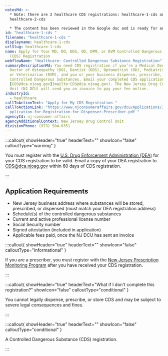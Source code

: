 ```yaml
---
notesMd: >-
  * Note: there are 2 healthcare CDS registrations: healthcare-1-cds and
  healthcare-2-cds

  * The content has been reviewed in the Google doc and is ready for another CMS review and/or publishing
id: "healthcare-1-cds "
filename: "healthcare-1-cds "
displayname: healthcare-1-cds
urlSlug: healthcare-1-cds
name: Apply for Your MD, DO, DDS, OD, DPM, or DVM Controlled Dangerous Substance
  (CDS) Registration
webflowName: "Healthcare: Controlled Dangerous Substance Registration"
summaryDescriptionMd: You need CDS registration if you’re a Medical Doctor (MD),
  Doctor of Osteopathy (DO), Dentist (DDS), Optometrist (OD), Podiatrist (DPM),
  or Veterinarian (DVM), and you or your business dispense, prescribe, or store
  Controlled Dangerous Substances. Email your completed CDS application to
  [CDS@dca.njoag.gov](mailto:CDS@dca.njoag.gov). The New Jersey Drug Control
  Unit (NJ DCU) will send you an invoice to pay your fee online.
industryId:
  - healthcare
callToActionText: "Apply for My CDS Registration "
callToActionLink: "https://www.njconsumeraffairs.gov/dcu/Applications/Initial-A\
  pplication-for-Registration-for-Dispenser-Prescriber.pdf "
agencyId: nj-consumer-affairs
agencyAdditionalContext: New Jersey Drug Control Unit
divisionPhone: (973) 504-6351
---
```

:::callout{ showHeader="true" headerText="" showIcon="false" calloutType="warning" }

You must register with the [U.S. Drug Enforcement Administration (DEA)](https://www.deadiversion.usdoj.gov/online_forms_apps.html) for your CDS registration to be valid. Email a copy of your DEA registration to CDS@dca.njoag.gov within 60 days of CDS registration.

:::

## Application Requirements

* New Jersey business address where substances will be stored, prescribed, or dispensed (must match your DEA registration address)
* Schedule(s) of the controlled dangerous substances 
* Current and active professional license number 
* Social Security number
* Signed attestation (included in application)
* Applicable fees paid, once the NJ DCU has sent an invoice

:::callout{ showHeader="true" headerText="" showIcon="false" calloutType="informational" }

If you are a prescriber, you must register with the [New Jersey Prescription Monitoring Program](https://www.njconsumeraffairs.gov/pmp/Pages/register.aspx)
after you have received your CDS registration. 


:::

:::callout{ showHeader="true" headerText="What if I don't complete this registration?" showIcon="false" calloutType="conditional" }

You cannot legally dispense, prescribe, or store CDS and may be subject to severe legal consequences and fines.

:::

:::callout{ showHeader="true" headerText="" showIcon="false" calloutType="conditional" }

A Controlled Dangerous Substance (CDS) registration.

:::